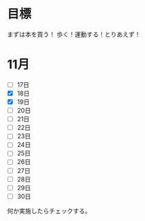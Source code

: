 
# 目標

まずは本を買う！
歩く！運動する！とりあえず！

# 11月

- [ ] 17日
- [x] 18日
- [x] 19日
- [ ] 20日
- [ ] 21日
- [ ] 22日
- [ ] 23日
- [ ] 24日
- [ ] 25日
- [ ] 26日
- [ ] 27日
- [ ] 28日
- [ ] 29日
- [ ] 30日

何か実施したらチェックする。
